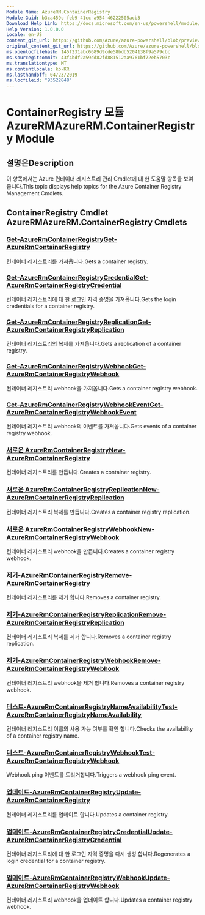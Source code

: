 ```yaml
---
Module Name: AzureRM.ContainerRegistry
Module Guid: b3ca459c-feb9-41cc-a954-46222505acb3
Download Help Link: https://docs.microsoft.com/en-us/powershell/module/azurerm.containerregistry
Help Version: 1.0.0.0
Locale: en-US
content_git_url: https://github.com/Azure/azure-powershell/blob/preview/src/ResourceManager/ContainerRegistry/Commands.ContainerRegistry/help/AzureRM.ContainerRegistry.md
original_content_git_url: https://github.com/Azure/azure-powershell/blob/preview/src/ResourceManager/ContainerRegistry/Commands.ContainerRegistry/help/AzureRM.ContainerRegistry.md
ms.openlocfilehash: 145f231abc6689d9cde58bdb5204138f9a579cbc
ms.sourcegitcommit: 43f4bdf2a59dd82fd881512aa9761bf72eb5703c
ms.translationtype: MT
ms.contentlocale: ko-KR
ms.lasthandoff: 04/23/2019
ms.locfileid: "93522848"
---
```

# <span data-ttu-id="e6c1c-101">ContainerRegistry 모듈 AzureRM</span><span class="sxs-lookup"><span data-stu-id="e6c1c-101">AzureRM.ContainerRegistry Module</span></span>
## <span data-ttu-id="e6c1c-102">설명은</span><span class="sxs-lookup"><span data-stu-id="e6c1c-102">Description</span></span>
<span data-ttu-id="e6c1c-103">이 항목에서는 Azure 컨테이너 레지스트리 관리 Cmdlet에 대 한 도움말 항목을 보여 줍니다.</span><span class="sxs-lookup"><span data-stu-id="e6c1c-103">This topic displays help topics for the Azure Container Registry Management Cmdlets.</span></span>

## <span data-ttu-id="e6c1c-104">ContainerRegistry Cmdlet AzureRM</span><span class="sxs-lookup"><span data-stu-id="e6c1c-104">AzureRM.ContainerRegistry Cmdlets</span></span>
### [<span data-ttu-id="e6c1c-105">Get-AzureRmContainerRegistry</span><span class="sxs-lookup"><span data-stu-id="e6c1c-105">Get-AzureRmContainerRegistry</span></span>](Get-AzureRmContainerRegistry.md)
<span data-ttu-id="e6c1c-106">컨테이너 레지스트리를 가져옵니다.</span><span class="sxs-lookup"><span data-stu-id="e6c1c-106">Gets a container registry.</span></span>

### [<span data-ttu-id="e6c1c-107">Get-AzureRmContainerRegistryCredential</span><span class="sxs-lookup"><span data-stu-id="e6c1c-107">Get-AzureRmContainerRegistryCredential</span></span>](Get-AzureRmContainerRegistryCredential.md)
<span data-ttu-id="e6c1c-108">컨테이너 레지스트리에 대 한 로그인 자격 증명을 가져옵니다.</span><span class="sxs-lookup"><span data-stu-id="e6c1c-108">Gets the login credentials for a container registry.</span></span>

### [<span data-ttu-id="e6c1c-109">Get-AzureRmContainerRegistryReplication</span><span class="sxs-lookup"><span data-stu-id="e6c1c-109">Get-AzureRmContainerRegistryReplication</span></span>](Get-AzureRmContainerRegistryReplication.md)
<span data-ttu-id="e6c1c-110">컨테이너 레지스트리의 복제를 가져옵니다.</span><span class="sxs-lookup"><span data-stu-id="e6c1c-110">Gets a replication of a container registry.</span></span>

### [<span data-ttu-id="e6c1c-111">Get-AzureRmContainerRegistryWebhook</span><span class="sxs-lookup"><span data-stu-id="e6c1c-111">Get-AzureRmContainerRegistryWebhook</span></span>](Get-AzureRmContainerRegistryWebhook.md)
<span data-ttu-id="e6c1c-112">컨테이너 레지스트리 webhook을 가져옵니다.</span><span class="sxs-lookup"><span data-stu-id="e6c1c-112">Gets a container registry webhook.</span></span>

### [<span data-ttu-id="e6c1c-113">Get-AzureRmContainerRegistryWebhookEvent</span><span class="sxs-lookup"><span data-stu-id="e6c1c-113">Get-AzureRmContainerRegistryWebhookEvent</span></span>](Get-AzureRmContainerRegistryWebhookEvent.md)
<span data-ttu-id="e6c1c-114">컨테이너 레지스트리 webhook의 이벤트를 가져옵니다.</span><span class="sxs-lookup"><span data-stu-id="e6c1c-114">Gets events of a container registry webhook.</span></span>

### [<span data-ttu-id="e6c1c-115">새로운 AzureRmContainerRegistry</span><span class="sxs-lookup"><span data-stu-id="e6c1c-115">New-AzureRmContainerRegistry</span></span>](New-AzureRmContainerRegistry.md)
<span data-ttu-id="e6c1c-116">컨테이너 레지스트리를 만듭니다.</span><span class="sxs-lookup"><span data-stu-id="e6c1c-116">Creates a container registry.</span></span>

### [<span data-ttu-id="e6c1c-117">새로운 AzureRmContainerRegistryReplication</span><span class="sxs-lookup"><span data-stu-id="e6c1c-117">New-AzureRmContainerRegistryReplication</span></span>](New-AzureRmContainerRegistryReplication.md)
<span data-ttu-id="e6c1c-118">컨테이너 레지스트리 복제를 만듭니다.</span><span class="sxs-lookup"><span data-stu-id="e6c1c-118">Creates a container registry replication.</span></span>

### [<span data-ttu-id="e6c1c-119">새로운 AzureRmContainerRegistryWebhook</span><span class="sxs-lookup"><span data-stu-id="e6c1c-119">New-AzureRmContainerRegistryWebhook</span></span>](New-AzureRmContainerRegistryWebhook.md)
<span data-ttu-id="e6c1c-120">컨테이너 레지스트리 webhook을 만듭니다.</span><span class="sxs-lookup"><span data-stu-id="e6c1c-120">Creates a container registry webhook.</span></span>

### [<span data-ttu-id="e6c1c-121">제거-AzureRmContainerRegistry</span><span class="sxs-lookup"><span data-stu-id="e6c1c-121">Remove-AzureRmContainerRegistry</span></span>](Remove-AzureRmContainerRegistry.md)
<span data-ttu-id="e6c1c-122">컨테이너 레지스트리를 제거 합니다.</span><span class="sxs-lookup"><span data-stu-id="e6c1c-122">Removes a container registry.</span></span>

### [<span data-ttu-id="e6c1c-123">제거-AzureRmContainerRegistryReplication</span><span class="sxs-lookup"><span data-stu-id="e6c1c-123">Remove-AzureRmContainerRegistryReplication</span></span>](Remove-AzureRmContainerRegistryReplication.md)
<span data-ttu-id="e6c1c-124">컨테이너 레지스트리 복제를 제거 합니다.</span><span class="sxs-lookup"><span data-stu-id="e6c1c-124">Removes a container registry replication.</span></span>

### [<span data-ttu-id="e6c1c-125">제거-AzureRmContainerRegistryWebhook</span><span class="sxs-lookup"><span data-stu-id="e6c1c-125">Remove-AzureRmContainerRegistryWebhook</span></span>](Remove-AzureRmContainerRegistryWebhook.md)
<span data-ttu-id="e6c1c-126">컨테이너 레지스트리 webhook을 제거 합니다.</span><span class="sxs-lookup"><span data-stu-id="e6c1c-126">Removes a container registry webhook.</span></span>

### [<span data-ttu-id="e6c1c-127">테스트-AzureRmContainerRegistryNameAvailability</span><span class="sxs-lookup"><span data-stu-id="e6c1c-127">Test-AzureRmContainerRegistryNameAvailability</span></span>](Test-AzureRmContainerRegistryNameAvailability.md)
<span data-ttu-id="e6c1c-128">컨테이너 레지스트리 이름의 사용 가능 여부를 확인 합니다.</span><span class="sxs-lookup"><span data-stu-id="e6c1c-128">Checks the availability of a container registry name.</span></span>

### [<span data-ttu-id="e6c1c-129">테스트-AzureRmContainerRegistryWebhook</span><span class="sxs-lookup"><span data-stu-id="e6c1c-129">Test-AzureRmContainerRegistryWebhook</span></span>](Test-AzureRmContainerRegistryWebhook.md)
<span data-ttu-id="e6c1c-130">Webhook ping 이벤트를 트리거합니다.</span><span class="sxs-lookup"><span data-stu-id="e6c1c-130">Triggers a webhook ping event.</span></span>

### [<span data-ttu-id="e6c1c-131">업데이트-AzureRmContainerRegistry</span><span class="sxs-lookup"><span data-stu-id="e6c1c-131">Update-AzureRmContainerRegistry</span></span>](Update-AzureRmContainerRegistry.md)
<span data-ttu-id="e6c1c-132">컨테이너 레지스트리를 업데이트 합니다.</span><span class="sxs-lookup"><span data-stu-id="e6c1c-132">Updates a container registry.</span></span>

### [<span data-ttu-id="e6c1c-133">업데이트-AzureRmContainerRegistryCredential</span><span class="sxs-lookup"><span data-stu-id="e6c1c-133">Update-AzureRmContainerRegistryCredential</span></span>](Update-AzureRmContainerRegistryCredential.md)
<span data-ttu-id="e6c1c-134">컨테이너 레지스트리에 대 한 로그인 자격 증명을 다시 생성 합니다.</span><span class="sxs-lookup"><span data-stu-id="e6c1c-134">Regenerates a login credential for a container registry.</span></span>

### [<span data-ttu-id="e6c1c-135">업데이트-AzureRmContainerRegistryWebhook</span><span class="sxs-lookup"><span data-stu-id="e6c1c-135">Update-AzureRmContainerRegistryWebhook</span></span>](Update-AzureRmContainerRegistryWebhook.md)
<span data-ttu-id="e6c1c-136">컨테이너 레지스트리 webhook을 업데이트 합니다.</span><span class="sxs-lookup"><span data-stu-id="e6c1c-136">Updates a container registry webhook.</span></span>

